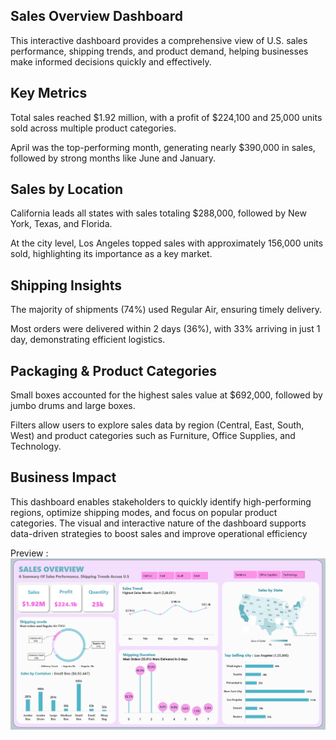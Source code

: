 ## Sales Overview Dashboard
This interactive dashboard provides a comprehensive view of U.S. sales performance, shipping trends, and product demand, helping businesses make informed decisions quickly and effectively.

## Key Metrics
Total sales reached $1.92 million, with a profit of $224,100 and 25,000 units sold across multiple product categories.

April was the top-performing month, generating nearly $390,000 in sales, followed by strong months like June and January.

## Sales by Location
California leads all states with sales totaling $288,000, followed by New York, Texas, and Florida.

At the city level, Los Angeles topped sales with approximately 156,000 units sold, highlighting its importance as a key market.

## Shipping Insights
The majority of shipments (74%) used Regular Air, ensuring timely delivery.

Most orders were delivered within 2 days (36%), with 33% arriving in just 1 day, demonstrating efficient logistics.

## Packaging & Product Categories
Small boxes accounted for the highest sales value at $692,000, followed by jumbo drums and large boxes.

Filters allow users to explore sales data by region (Central, East, South, West) and product categories such as Furniture, Office Supplies, and Technology.

## Business Impact
This dashboard enables stakeholders to quickly identify high-performing regions, optimize shipping modes, and focus on popular product categories. The visual and interactive nature of the dashboard supports data-driven strategies to boost sales and improve operational efficiency



Preview : ![Dashboard](https://github.com/Akmal-s/Excel-Sales-Analytics/blob/main/Sales%20Overview%20U.S.png)
